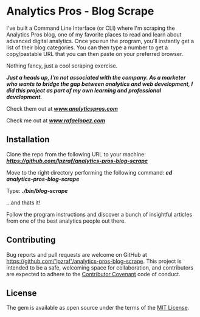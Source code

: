 # Analytics Pros - Blog Scrape

I've built a Command Line Interface (or CLI) where I'm scraping the Analytics Pros blog, one of my favorite places to read and learn about advanced digital analytics. Once you run the program, you'll instantly get a list of their blog categories. You can then type a number to get a copy/pastable URL that you can then paste on your preferred browser. 

Nothing fancy, just a cool scraping exercise.

***Just a heads  up, I'm not associated with the company. As a marketer who wants to bridge the gap between analytics and web development, I did this project as part of my own learning and professional development.***

Check them out at ***www.analyticspros.com*** 

Check me out at ***www.rafaelopez.com***

## Installation

Clone the repo from the following URL to your machine:
***https://github.com/lpzraf/analytics-pros-blog-scrape***

Move to the right directory performing the following command:
***cd analytics-pros-blog-scrape***

Type:
***./bin/blog-scrape***

...and thats it! 

Follow the program instructions and discover a bunch of insightful articles from one of the best analytics people out there. 


## Contributing

Bug reports and pull requests are welcome on GitHub at https://github.com/'lpzraf'/analytics-pros-blog-scrape. This project is intended to be a safe, welcoming space for collaboration, and contributors are expected to adhere to the [Contributor Covenant](http://contributor-covenant.org) code of conduct.

## License

The gem is available as open source under the terms of the [MIT License](https://opensource.org/licenses/MIT).


